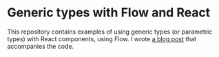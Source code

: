 # Generic types with Flow and React

This repository contains examples of using generic types (or parametric types) with React components, using Flow. I wrote [a blog post](http://127.0.0.1:3000/posts/2018/11/generically-typed-react-components/) that accompanies the code.
